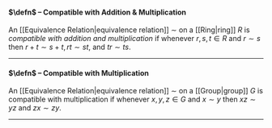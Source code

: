 #### $\defn$ – Compatible with Addition & Multiplication
An [[Equivalence Relation|equivalence relation]] $\sim$ on a [[Ring|ring]] $R$ is *compatible with addition and multiplication* if whenever $r,s,t \in R$ and $r \sim s$ then $r+t \sim s+t, rt \sim st$, and $tr \sim ts$.
***

#### $\defn$ – Compatible with Multiplication
An [[Equivalence Relation|equivalence relation]] $\sim$ on a [[Group|group]] $G$ is compatible with multiplication if whenever $x,y,z \in G$ and $x \sim y$ then $xz \sim yz$ and $zx \sim zy$.
***